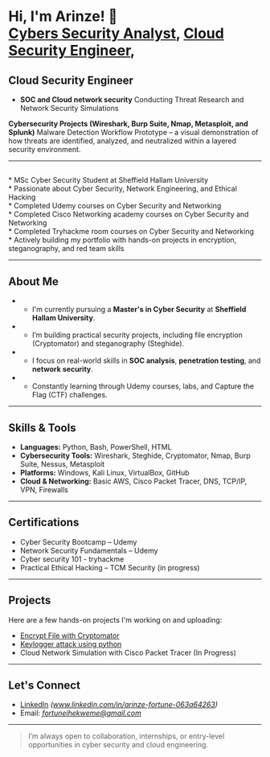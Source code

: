 
<h1>Hi, I'm Arinze! 👋<br/><a href="https://github.com/Arizonal8">Cybers Security Analyst</a>, <a href="www.linkedin.com/in/arinze-fortune-063a64263/">Cloud Security Engineer</a>,

<h2> Cloud Security Engineer</h2>

- <b>SOC and Cloud network security</b>
Conducting Threat Research and Network Security Simulations

<b>Cybersecurity Projects (Wireshark, Burp Suite, Nmap, Metasploit, and Splunk)</b>
Malware Detection Workflow Prototype – a visual demonstration of how threats are identified, analyzed, and neutralized within a layered security environment.

---

## 
<p>
  * MSc Cyber Security Student at Sheffield Hallam University<br>
  * Passionate about Cyber Security, Network Engineering, and Ethical Hacking<br>
  * Completed Udemy courses on Cyber Security and Networking<br>
  * Completed Cisco Networking academy courses on Cyber Security and Networking<br>
  * Completed Tryhackme room courses on Cyber Security and Networking<br>
  * Actively building my portfolio with hands-on projects in encryption, steganography, and red team skills
</p>

---

##  About Me

- * I'm currently pursuing a **Master's in Cyber Security** at **Sheffield Hallam University**.
- * I’m building practical security projects, including file encryption (Cryptomator) and steganography (Steghide).
- * I focus on real-world skills in **SOC analysis**, **penetration testing**, and **network security**.
- * Constantly learning through Udemy courses, labs, and Capture the Flag (CTF) challenges.

---

## Skills & Tools

- **Languages:** Python, Bash, PowerShell, HTML
- **Cybersecurity Tools:** Wireshark, Steghide, Cryptomator, Nmap, Burp Suite, Nessus, Metasploit
- **Platforms:** Windows, Kali Linux, VirtualBox, GitHub
- **Cloud & Networking:** Basic AWS, Cisco Packet Tracer, DNS, TCP/IP, VPN, Firewalls

---

## Certifications

-  Cyber Security Bootcamp – Udemy
-  Network Security Fundamentals – Udemy
-  Cyber security 101 - tryhackme
-  Practical Ethical Hacking – TCM Security (in progress)

---

## Projects

Here are a few hands-on projects I'm working on and uploading:

-  [Encrypt File with Cryptomator](https://github.com/Arizonal8/Encrypt-File-in-Cryptomator)
-  [Keylogger attack using python]((https://github.com/Arizonal8/Keylogger-attack))
-  Cloud Network Simulation with Cisco Packet Tracer (In Progress)

---

##  Let's Connect

-  [LinkedIn](https://www.linkedin.com) *(www.linkedin.com/in/arinze-fortune-063a64263)*
-  Email: *fortuneihekweme@gmail.com*


---

>  I’m always open to collaboration, internships, or entry-level opportunities in cyber security and cloud engineering.
